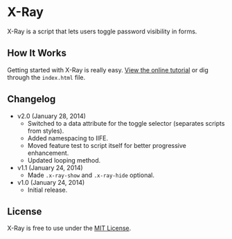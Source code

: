 # X-Ray
X-Ray is a script that lets users toggle password visibility in forms.

## How It Works
Getting started with X-Ray is really easy. [View the online tutorial](http://cferdinandi.github.io/x-ray/) or dig through the `index.html` file.

## Changelog
* v2.0 (January 28, 2014)
  * Switched to a data attribute for the toggle selector (separates scripts from styles).
  * Added namespacing to IIFE.
  * Moved feature test to script itself for better progressive enhancement.
  * Updated looping method.
* v1.1 (January 24, 2014)
  * Made `.x-ray-show` and `.x-ray-hide` optional.
* v1.0 (January 24, 2014)
  * Initial release.

## License
X-Ray is free to use under the [MIT License](http://gomakethings.com/mit/).